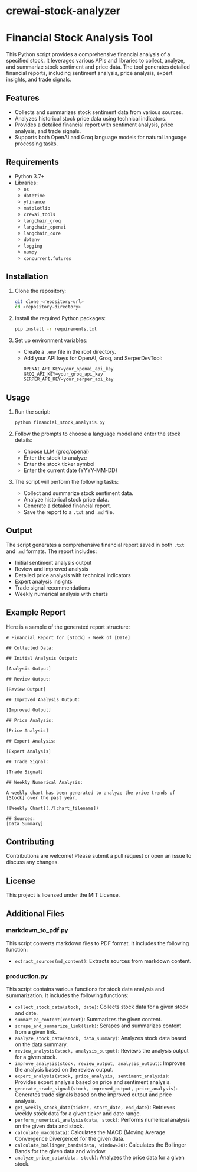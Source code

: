 # crewai-stock-analyzer

# Financial Stock Analysis Tool

This Python script provides a comprehensive financial analysis of a specified stock. It leverages various APIs and libraries to collect, analyze, and summarize stock sentiment and price data. The tool generates detailed financial reports, including sentiment analysis, price analysis, expert insights, and trade signals.

## Features

- Collects and summarizes stock sentiment data from various sources.
- Analyzes historical stock price data using technical indicators.
- Provides a detailed financial report with sentiment analysis, price analysis, and trade signals.
- Supports both OpenAI and Groq language models for natural language processing tasks.

## Requirements

- Python 3.7+
- Libraries:
  - `os`
  - `datetime`
  - `yfinance`
  - `matplotlib`
  - `crewai_tools`
  - `langchain_groq`
  - `langchain_openai`
  - `langchain_core`
  - `dotenv`
  - `logging`
  - `numpy`
  - `concurrent.futures`

## Installation

1. Clone the repository:
   ```bash
   git clone <repository-url>
   cd <repository-directory>
   ```

2. Install the required Python packages:
   ```bash
   pip install -r requirements.txt
   ```

3. Set up environment variables:
   - Create a `.env` file in the root directory.
   - Add your API keys for OpenAI, Groq, and SerperDevTool:
     ```env
     OPENAI_API_KEY=your_openai_api_key
     GROQ_API_KEY=your_groq_api_key
     SERPER_API_KEY=your_serper_api_key
     ```

## Usage

1. Run the script:
   ```bash
   python financial_stock_analysis.py
   ```

2. Follow the prompts to choose a language model and enter the stock details:
   - Choose LLM (groq/openai)
   - Enter the stock to analyze
   - Enter the stock ticker symbol
   - Enter the current date (YYYY-MM-DD)

3. The script will perform the following tasks:
   - Collect and summarize stock sentiment data.
   - Analyze historical stock price data.
   - Generate a detailed financial report.
   - Save the report to a `.txt` and `.md` file.

## Output

The script generates a comprehensive financial report saved in both `.txt` and `.md` formats. The report includes:

- Initial sentiment analysis output
- Review and improved analysis
- Detailed price analysis with technical indicators
- Expert analysis insights
- Trade signal recommendations
- Weekly numerical analysis with charts

## Example Report

Here is a sample of the generated report structure:

```
# Financial Report for [Stock] - Week of [Date]

## Collected Data:

## Initial Analysis Output:

[Analysis Output]

## Review Output:

[Review Output]

## Improved Analysis Output:

[Improved Output]

## Price Analysis:

[Price Analysis]

## Expert Analysis:

[Expert Analysis]

## Trade Signal:

[Trade Signal]

## Weekly Numerical Analysis:

A weekly chart has been generated to analyze the price trends of [Stock] over the past year.

![Weekly Chart](./[chart_filename])

## Sources:
[Data Summary]
```

## Contributing

Contributions are welcome! Please submit a pull request or open an issue to discuss any changes.

## License

This project is licensed under the MIT License.

## Additional Files

### markdown_to_pdf.py

This script converts markdown files to PDF format. It includes the following function:
- `extract_sources(md_content)`: Extracts sources from markdown content.

### production.py

This script contains various functions for stock data analysis and summarization. It includes the following functions:
- `collect_stock_data(stock, date)`: Collects stock data for a given stock and date.
- `summarize_content(content)`: Summarizes the given content.
- `scrape_and_summarize_link(link)`: Scrapes and summarizes content from a given link.
- `analyze_stock_data(stock, data_summary)`: Analyzes stock data based on the data summary.
- `review_analysis(stock, analysis_output)`: Reviews the analysis output for a given stock.
- `improve_analysis(stock, review_output, analysis_output)`: Improves the analysis based on the review output.
- `expert_analysis(stock, price_analysis, sentiment_analysis)`: Provides expert analysis based on price and sentiment analysis.
- `generate_trade_signal(stock, improved_output, price_analysis)`: Generates trade signals based on the improved output and price analysis.
- `get_weekly_stock_data(ticker, start_date, end_date)`: Retrieves weekly stock data for a given ticker and date range.
- `perform_numerical_analysis(data, stock)`: Performs numerical analysis on the given data and stock.
- `calculate_macd(data)`: Calculates the MACD (Moving Average Convergence Divergence) for the given data.
- `calculate_bollinger_bands(data, window=20)`: Calculates the Bollinger Bands for the given data and window.
- `analyze_price_data(data, stock)`: Analyzes the price data for a given stock.
